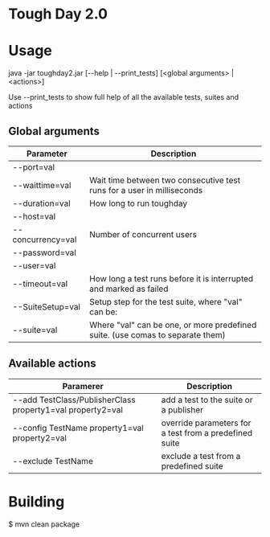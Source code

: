 Tough Day 2.0
=============

Usage
=====
java -jar toughday2.jar [--help | --print_tests] [\<global arguments\> | \<actions\>]

Use --print_tests to show full help of all the available tests, suites and actions

Global arguments
----------------
| Parameter                     |   Description
| ----------------------------- | --------------------------------------------------------------------------------
| --port=val                    |
|	--waittime=val                |   Wait time between two consecutive test runs for a user in milliseconds
|	--duration=val                |   How long to run toughday
|	--host=val                    | 
|	--concurrency=val             |   Number of concurrent users
|	--password=val                |
|	--user=val                    |
|	--timeout=val                 |   How long a test runs before it is interrupted and marked as failed
|	--SuiteSetup=val              |   Setup step for the test suite, where "val" can be:
|	--suite=val                   |   Where "val" can be one, or more predefined suite. (use comas to separate them)

Available actions
-----------------
| Paramerer                                                       |  Description
| --------------------------------------------------------------- | -------------------------------------------------
| --add TestClass/PublisherClass property1=val property2=val      |  add a test to the suite or a publisher
| --config TestName property1=val property2=val                   |  override parameters for a test from a predefined suite
| --exclude TestName                                              |  exclude a test from a predefined suite

Building
========

$ mvn clean package

